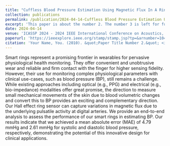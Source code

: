 ```yaml
---
title: "Cuffless Blood Pressure Estimation Using Magnetic Flux In A Ring Form Factor"
collection: publications
permalink: /publication/2024-04-14-Cuffless Blood Pressure Estimation Using Magnetic Flux In A Ring Form Factor-number-2
excerpt: 'This paper is about the number 2. The number 3 is left for future work.'
date: 2024-04-14
venue: 'ICASSP 2024 - 2024 IEEE International Conference on Acoustics, Speech and Signal Processing (ICASSP)'
paperurl: 'https://ieeexplore.ieee.org/stamp/stamp.jsp?tp=&arnumber=10445982'
citation: 'Your Name, You. (2010). &quot;Paper Title Number 2.&quot; <i>Journal 1</i>. 1(2).'
---
```


Smart rings represent a promising frontier in wearables for
pervasive physiological health monitoring. They offer
convenient and unobtrusive wear and reliable and firm
contact with the finger for higher sensing fidelity. However,
their use for monitoring complex physiological parameters
with clinical use-cases, such as blood pressure (BP), still
remains a challenge. While existing approaches including
optical (e.g., PPG) and electrical (e.g., bio-impedance)
modalities offer great promise, the direction to measure small
mechanical movements of the skin due to blood volumetric
changes and convert this to BP provides an exciting and
complementary direction. Our Hall effect ring sensor can
capture variations in magnetic flux due to the underlying
pulsatile activity at digital arteries. We provide an end-to-end
analysis to assess the performance of our smart rings in
estimating BP. Our results indicate that we achieved a mean
absolute error (MAE) of 4.79 mmHg and 2.61 mmHg for
systolic and diastolic blood pressure, respectively,
demonstrating the potential of this innovative design for
clinical applications.
